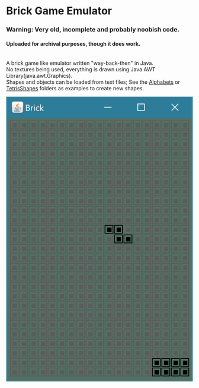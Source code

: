 # Brick Game Emulator

### Warning: Very old, incomplete and probably noobish code.
#### Uploaded for archival purposes, though it does work.<br/><br/>

A brick game like emulator written "way-back-then" in Java.<br/>
No textures being used, everything is drawn using Java AWT Library(java.awt.Graphics).<br/>
Shapes and objects can be loaded from text files; See the [Alphabets](Alphabets) or [TetrisShapes](TetrisShapes) folders as examples to create new shapes.

![Screenshot](screenshot.png)
